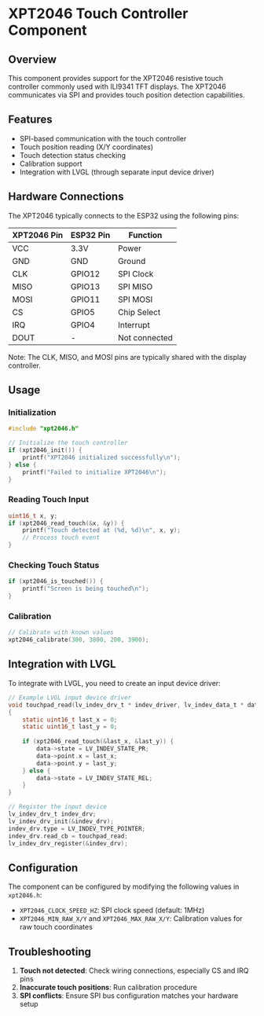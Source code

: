 # XPT2046 Touch Controller Component

## Overview

This component provides support for the XPT2046 resistive touch controller commonly used with ILI9341 TFT displays. The XPT2046 communicates via SPI and provides touch position detection capabilities.

## Features

- SPI-based communication with the touch controller
- Touch position reading (X/Y coordinates)
- Touch detection status checking
- Calibration support
- Integration with LVGL (through separate input device driver)

## Hardware Connections

The XPT2046 typically connects to the ESP32 using the following pins:

| XPT2046 Pin | ESP32 Pin | Function      |
|-------------|-----------|---------------|
| VCC         | 3.3V      | Power         |
| GND         | GND       | Ground        |
| CLK         | GPIO12    | SPI Clock     |
| MISO        | GPIO13    | SPI MISO      |
| MOSI        | GPIO11    | SPI MOSI      |
| CS          | GPIO5     | Chip Select   |
| IRQ         | GPIO4     | Interrupt     |
| DOUT        | -         | Not connected |

Note: The CLK, MISO, and MOSI pins are typically shared with the display controller.

## Usage

### Initialization

```c
#include "xpt2046.h"

// Initialize the touch controller
if (xpt2046_init()) {
    printf("XPT2046 initialized successfully\n");
} else {
    printf("Failed to initialize XPT2046\n");
}
```

### Reading Touch Input

```c
uint16_t x, y;
if (xpt2046_read_touch(&x, &y)) {
    printf("Touch detected at (%d, %d)\n", x, y);
    // Process touch event
}
```

### Checking Touch Status

```c
if (xpt2046_is_touched()) {
    printf("Screen is being touched\n");
}
```

### Calibration

```c
// Calibrate with known values
xpt2046_calibrate(300, 3800, 200, 3900);
```

## Integration with LVGL

To integrate with LVGL, you need to create an input device driver:

```c
// Example LVGL input device driver
void touchpad_read(lv_indev_drv_t * indev_driver, lv_indev_data_t * data)
{
    static uint16_t last_x = 0;
    static uint16_t last_y = 0;
    
    if (xpt2046_read_touch(&last_x, &last_y)) {
        data->state = LV_INDEV_STATE_PR;
        data->point.x = last_x;
        data->point.y = last_y;
    } else {
        data->state = LV_INDEV_STATE_REL;
    }
}

// Register the input device
lv_indev_drv_t indev_drv;
lv_indev_drv_init(&indev_drv);
indev_drv.type = LV_INDEV_TYPE_POINTER;
indev_drv.read_cb = touchpad_read;
lv_indev_drv_register(&indev_drv);
```

## Configuration

The component can be configured by modifying the following values in `xpt2046.h`:

- `XPT2046_CLOCK_SPEED_HZ`: SPI clock speed (default: 1MHz)
- `XPT2046_MIN_RAW_X/Y` and `XPT2046_MAX_RAW_X/Y`: Calibration values for raw touch coordinates

## Troubleshooting

1. **Touch not detected**: Check wiring connections, especially CS and IRQ pins
2. **Inaccurate touch positions**: Run calibration procedure
3. **SPI conflicts**: Ensure SPI bus configuration matches your hardware setup